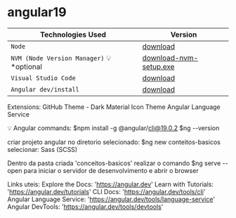 # angular19

| Technologies Used                       | Version |
| ---                                     | ---       |
| `Node`                                  | [download](https://nodejs.org/pt)  |
| `NVM (Node Version Manager)` :bulb: *optional                      | [download-nvm-setup.exe](https://github.com/coreybutler/nvm-windows/releases) |
| `Visual Studio Code`                    | [download](https://code.visualstudio.com/download) |
| `Angular dev/install`                           | [download](https://angular.dev/installation) |

Extensions: GitHub Theme - Dark
Material Icon Theme
Angular Language Service

:bulb: Angular commands: $npm install -g @angular/cli@19.0.2
$ng --version

criar projeto angular no diretorio selecionado: $ng new conteitos-basicos  
selecionar: Sass (SCSS)

Dentro da pasta criada 'conceitos-basicos' realizar o comando $ng serve --open
para iniciar o servidor de desenvolvimento e abrir o browser

Links uteis: 
Explore the Docs: 'https://angular.dev'
Learn with Tutorials: 'https://angular.dev/tutorials'
CLI Docs: 'https://angular.dev/tools/cli'
Angular Language Service: 'https://angular.dev/tools/language-service'
Angular DevTools: 'https://angular.dev/tools/devtools'





